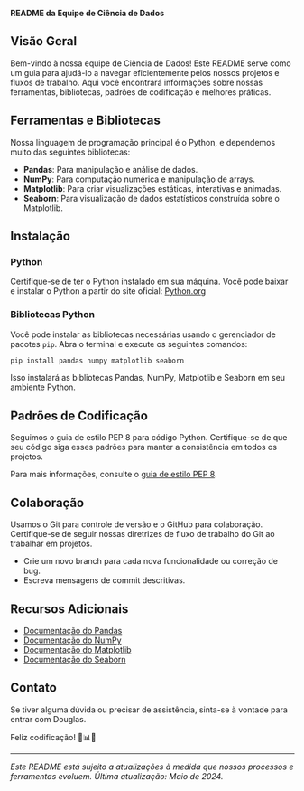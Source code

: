 **README da Equipe de Ciência de Dados**

## Visão Geral

Bem-vindo à nossa equipe de Ciência de Dados! Este README serve como um guia para ajudá-lo a navegar eficientemente pelos nossos projetos e fluxos de trabalho. Aqui você encontrará informações sobre nossas ferramentas, bibliotecas, padrões de codificação e melhores práticas.

## Ferramentas e Bibliotecas

Nossa linguagem de programação principal é o Python, e dependemos muito das seguintes bibliotecas:

- **Pandas**: Para manipulação e análise de dados.
- **NumPy**: Para computação numérica e manipulação de arrays.
- **Matplotlib**: Para criar visualizações estáticas, interativas e animadas.
- **Seaborn**: Para visualização de dados estatísticos construída sobre o Matplotlib.

## Instalação

### Python

Certifique-se de ter o Python instalado em sua máquina. Você pode baixar e instalar o Python a partir do site oficial: [Python.org](https://www.python.org/)

### Bibliotecas Python

Você pode instalar as bibliotecas necessárias usando o gerenciador de pacotes `pip`. Abra o terminal e execute os seguintes comandos:

```bash
pip install pandas numpy matplotlib seaborn
```

Isso instalará as bibliotecas Pandas, NumPy, Matplotlib e Seaborn em seu ambiente Python.

## Padrões de Codificação

Seguimos o guia de estilo PEP 8 para código Python. Certifique-se de que seu código siga esses padrões para manter a consistência em todos os projetos.

Para mais informações, consulte o [guia de estilo PEP 8](https://www.python.org/dev/peps/pep-0008/).

## Colaboração

Usamos o Git para controle de versão e o GitHub para colaboração. Certifique-se de seguir nossas diretrizes de fluxo de trabalho do Git ao trabalhar em projetos.

- Crie um novo branch para cada nova funcionalidade ou correção de bug.
- Escreva mensagens de commit descritivas.

## Recursos Adicionais

- [Documentação do Pandas](https://pandas.pydata.org/docs/)
- [Documentação do NumPy](https://numpy.org/doc/stable/)
- [Documentação do Matplotlib](https://matplotlib.org/stable/contents.html)
- [Documentação do Seaborn](https://seaborn.pydata.org/tutorial.html)

## Contato

Se tiver alguma dúvida ou precisar de assistência, sinta-se à vontade para entrar com Douglas.

Feliz codificação! 🚀📊🔬

---

_Este README está sujeito a atualizações à medida que nossos processos e ferramentas evoluem. Última atualização: Maio de 2024._
